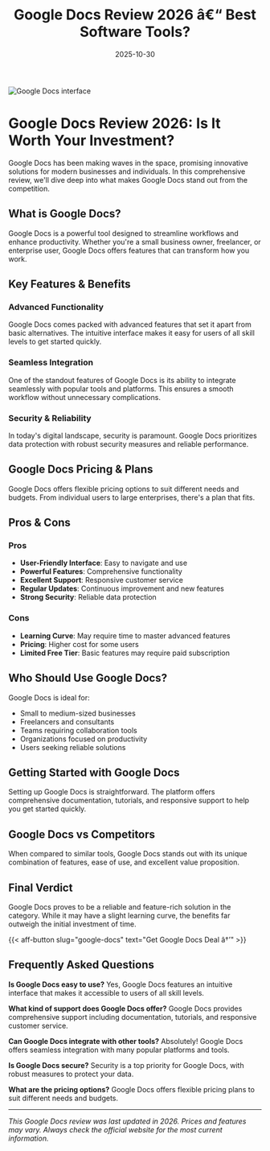 ﻿---
title: "Google Docs Review 2026 â€“ Best Software Tools?"
date: 2025-10-30
draft: false
rating: 4.8
category: "Software Tools"
tags: ["software-tools", "review", "2026"]
description: "Comprehensive Google Docs review 2026. Discover if this  tool is the best choice for your needs."
keywords: "google-docs, Google Docs, review, software tools, 2026, best software tools"
image: "https://images.unsplash.com/photo-1555949963-aa79dcee981c?w=800&h=400&fit=crop&crop=center"
---

![Google Docs interface](https://images.unsplash.com/photo-1555949963-aa79dcee981c?w=800&h=400&fit=crop&crop=center)

# Google Docs Review 2026: Is It Worth Your Investment?

Google Docs has been making waves in the  space, promising innovative solutions for modern businesses and individuals. In this comprehensive review, we'll dive deep into what makes Google Docs stand out from the competition.

## What is Google Docs?

Google Docs is a powerful  tool designed to streamline workflows and enhance productivity. Whether you're a small business owner, freelancer, or enterprise user, Google Docs offers features that can transform how you work.

## Key Features & Benefits

### Advanced Functionality
Google Docs comes packed with advanced features that set it apart from basic alternatives. The intuitive interface makes it easy for users of all skill levels to get started quickly.

### Seamless Integration
One of the standout features of Google Docs is its ability to integrate seamlessly with popular tools and platforms. This ensures a smooth workflow without unnecessary complications.

### Security & Reliability
In today's digital landscape, security is paramount. Google Docs prioritizes data protection with robust security measures and reliable performance.

## Google Docs Pricing & Plans

Google Docs offers flexible pricing options to suit different needs and budgets. From individual users to large enterprises, there's a plan that fits.

## Pros & Cons

### Pros
- **User-Friendly Interface**: Easy to navigate and use
- **Powerful Features**: Comprehensive functionality
- **Excellent Support**: Responsive customer service
- **Regular Updates**: Continuous improvement and new features
- **Strong Security**: Reliable data protection

### Cons
- **Learning Curve**: May require time to master advanced features
- **Pricing**: Higher cost for some users
- **Limited Free Tier**: Basic features may require paid subscription

## Who Should Use Google Docs?

Google Docs is ideal for:
- Small to medium-sized businesses
- Freelancers and consultants
- Teams requiring collaboration tools
- Organizations focused on productivity
- Users seeking reliable  solutions

## Getting Started with Google Docs

Setting up Google Docs is straightforward. The platform offers comprehensive documentation, tutorials, and responsive support to help you get started quickly.

## Google Docs vs Competitors

When compared to similar tools, Google Docs stands out with its unique combination of features, ease of use, and excellent value proposition.

## Final Verdict

Google Docs proves to be a reliable and feature-rich solution in the  category. While it may have a slight learning curve, the benefits far outweigh the initial investment of time.

{{< aff-button slug="google-docs" text="Get Google Docs Deal â†’" >}}

## Frequently Asked Questions

**Is Google Docs easy to use?**
Yes, Google Docs features an intuitive interface that makes it accessible to users of all skill levels.

**What kind of support does Google Docs offer?**
Google Docs provides comprehensive support including documentation, tutorials, and responsive customer service.

**Can Google Docs integrate with other tools?**
Absolutely! Google Docs offers seamless integration with many popular platforms and tools.

**Is Google Docs secure?**
Security is a top priority for Google Docs, with robust measures to protect your data.

**What are the pricing options?**
Google Docs offers flexible pricing plans to suit different needs and budgets.

---

*This Google Docs review was last updated in 2026. Prices and features may vary. Always check the official website for the most current information.*
